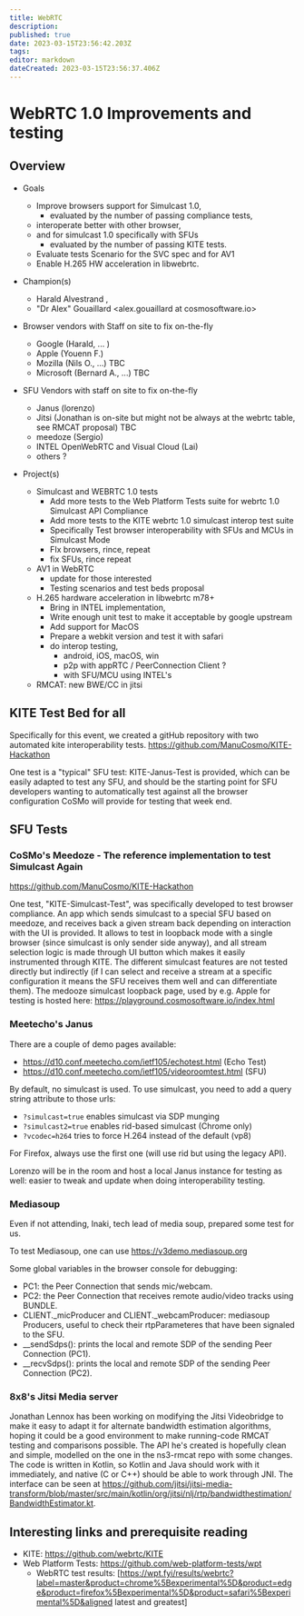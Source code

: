 ```yaml
---
title: WebRTC
description: 
published: true
date: 2023-03-15T23:56:42.203Z
tags: 
editor: markdown
dateCreated: 2023-03-15T23:56:37.406Z
---
```


# WebRTC 1.0 Improvements and testing 

## Overview 

* Goals
  * Improve browsers support for Simulcast 1.0, 
    * evaluated by the number of passing compliance tests, 
  * interoperate better with other browser,
  * and for simulcast 1.0 specifically with SFUs
    * evaluated by the number of passing KITE tests.
  * Evaluate tests Scenario for the SVC spec and for AV1
  * Enable H.265 HW acceleration in libwebrtc.

* Champion(s)
  * Harald Alvestrand <harald at alvestrand.no>,
  * "Dr Alex" Gouaillard <alex.gouaillard at cosmosoftware.io>

* Browser vendors with Staff on site to fix on-the-fly
  * Google (Harald, ... )
  * Apple (Youenn F.)
  * Mozilla (Nils O., ...) TBC
  * Microsoft (Bernard A., ...) TBC

* SFU Vendors with staff on site to fix on-the-fly
  * Janus (lorenzo)
  * Jitsi (Jonathan is on-site but might not be always at the webrtc table, see RMCAT proposal) TBC
  * meedoze (Sergio)
  * INTEL OpenWebRTC and Visual Cloud (Lai)
  * others ?

* Project(s)
  * Simulcast and WEBRTC 1.0 tests
    * Add more tests to the Web Platform Tests suite for webrtc 1.0 Simulcast API Compliance
    * Add more tests to the KITE webrtc 1.0 simulcast interop test suite
    * Specifically Test browser interoperability with SFUs and MCUs in Simulcast Mode
    * FIx browsers, rince, repeat
    * fix SFUs, rince repeat
  * AV1 in WebRTC
    * update for those interested
    * Testing scenarios and test beds proposal
  * H.265 hardware acceleration in libwebrtc m78+
    * Bring in INTEL implementation,
    * Write enough unit test to make it acceptable by google upstream
    * Add support for MacOS
    * Prepare a webkit version and test it with safari
    * do interop testing,
      * android, iOS, macOS, win
      * p2p with appRTC / PeerConnection Client ?
      * with SFU/MCU using INTEL's
  * RMCAT: new BWE/CC in jitsi

## KITE Test Bed for all 

Specifically for this event, we created a gitHub repository with two automated kite interoperability tests. https://github.com/ManuCosmo/KITE-Hackathon

One test is a "typical" SFU test: KITE-Janus-Test is provided, which can be easily adapted to test any SFU, and should be the starting point for SFU developers wanting to automatically test against all the browser configuration CoSMo will provide for testing that week end.

## SFU Tests 

### CoSMo's Meedoze - The reference implementation to test Simulcast Again 

https://github.com/ManuCosmo/KITE-Hackathon

One test, "KITE-Simulcast-Test", was specifically developed to test browser compliance. An app which sends simulcast to a special SFU based on meedoze, and receives back a given stream back depending on interaction with the UI is provided. It allows to test in loopback mode with a single browser (since simulcast is only sender side anyway), and all stream selection logic is made through UI button which makes it easily instrumented through KITE. The different simulcast features are not tested directly but indirectly (if I can select and receive a stream at a specific configuration it means the SFU receives them well and can differentiate them). The medooze simulcast loopback page, used by e.g. Apple for testing  is hosted here: https://playground.cosmosoftware.io/index.html

### Meetecho's Janus 

There are a couple of demo pages available:

* https://d10.conf.meetecho.com/ietf105/echotest.html (Echo Test)
* https://d10.conf.meetecho.com/ietf105/videoroomtest.html (SFU)

By default, no simulcast is used. To use simulcast, you need to add a query string attribute to those urls:

* `?simulcast=true` enables simulcast via SDP munging
* `?simulcast2=true` enables rid-based simulcast (Chrome only)
* `?vcodec=h264` tries to force H.264 instead of the default (vp8)

For Firefox, always use the first one (will use rid but using the legacy API).

Lorenzo will be in the room and host a local Janus instance for testing as well: easier to tweak and update when doing interoperability testing.

### Mediasoup 

Even if not attending, Inaki, tech lead of media soup, prepared some test for us.

To test Mediasoup, one can use https://v3demo.mediasoup.org

Some global variables in the browser console for debugging:
* PC1: the Peer Connection that sends mic/webcam.
* PC2: the Peer Connection that receives remote audio/video tracks using BUNDLE.
* CLIENT._micProducer and CLIENT._webcamProducer: mediasoup Producers, useful to check their rtpParameteres that have been signaled to the SFU.
* __sendSdps(): prints the local and remote SDP of the sending Peer Connection (PC1).
* __recvSdps(): prints the local and remote SDP of the sending Peer Connection (PC2).

### 8x8's Jitsi Media server 

Jonathan Lennox has been working on modifying the Jitsi Videobridge to make it easy to adapt it for alternate bandwidth estimation algorithms, hoping it could be a good environment to make running-code RMCAT testing and comparisons possible. The API he's created is hopefully clean and simple, modelled on the one in the ns3-rmcat repo with some changes. The code is written in Kotlin, so Kotlin and Java should work with it immediately, and native (C or C++) should be able to work through JNI. The interface can be seen at https://github.com/jitsi/jitsi-media-transform/blob/master/src/main/kotlin/org/jitsi/nlj/rtp/bandwidthestimation/BandwidthEstimator.kt.

## Interesting links and prerequisite reading
* KITE: https://github.com/webrtc/KITE
* Web Platform Tests: https://github.com/web-platform-tests/wpt
  * WebRTC test results: [https://wpt.fyi/results/webrtc?label=master&product=chrome%5Bexperimental%5D&product=edge&product=firefox%5Bexperimental%5D&product=safari%5Bexperimental%5D&aligned latest and greatest]